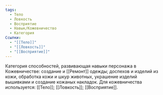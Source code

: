 ```yaml
---
tags:
  - Тело
  - Ловкость
  - Восприятие
  - Навык/Кожевничество
  - Категория
Ссылки:
  - "[[Тело]]"
  - "[[Ловкость]]"
  - "[[Восприятие]]"
---
```

Категория способностей, развивающая навыки персонажа в Кожевничестве: создание и [[Ремонт]] одежды; доспехов и изделий из кожи, обработка кожи и шкур животных, украшение изделий вышивками и создание кожаных накладок. Для кожевничества используется: [[Тело]]; [[Ловкость]]; [[Восприятие]]. 